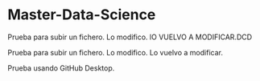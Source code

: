 # Master-Data-Science


Prueba para subir un fichero. Lo modifico. lO VUELVO A MODIFICAR.DCD

Prueba para subir un fichero. Lo modifico. Lo vuelvo a modificar.

Prueba usando GitHub Desktop.

